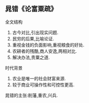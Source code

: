 ## 晁错《论富粟疏》
全文结构
1. 古今对比,引出现实问题.
2. 民穷的后果,比喻论证.
3. 重视金钱的负面影响,重视粮食的好处.
4. 农耕者的残酷,商人安逸,两相对比.
5. 解决办法,贵粟之道.

时代背景
1. 农业是唯一的社会财富来源.
2. 较于商业可操作性和可控性更高.

晁错的主张:削藩,重农,兴兵.